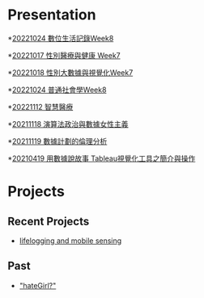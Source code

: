 # Presentation
*[20221024 數位生活記錄Week8](https://docs.google.com/presentation/d/e/2PACX-1vQKXjG31hC6Y2EvMfCc4aEKikODiSqXfeQJSbmSgGestAgXmfIa_Sn38EJ-8ZHE3WdExfHIPlU_oIpg/pub?start=false&loop=false&delayms=3000)

*[20221017 性別醫療與健康 Week7]()

*[20221018 性別大數據與視覺化Week7]()

*[20221024 普通社會學Week8]()

*[20221112 智慧醫療]()

*[20211118 演算法政治與數據女性主義]()

*[20211119 數據計劃的倫理分析]()

*[20210419 用數據說故事 Tableau視覺化工具之簡介與操作]()


# Projects

## Recent Projects
* [lifelogging and mobile sensing]()

## Past
* ["hateGirl?"]()

